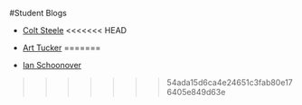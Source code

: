#Student Blogs

* [Colt Steele](http://google.com)
<<<<<<< HEAD
* [Art Tucker](https://medium.com/@SmrtArt/well-here-we-go-1a8b933ab18e)
=======

* [Ian Schoonover](https://medium.com/@ianschoonover)
>>>>>>> 54ada15d6ca4e24651c3fab80e176405e849d63e
